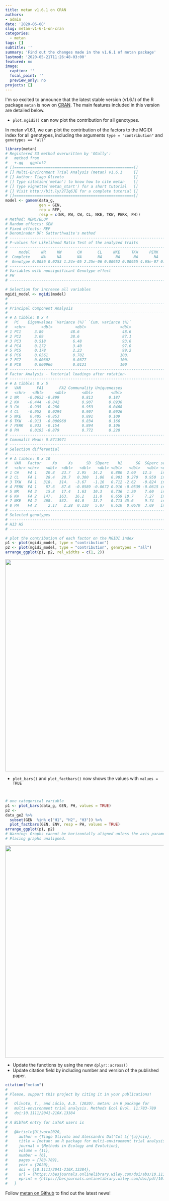 ```yaml
---
title: metan v1.6.1 on CRAN
authors:
- admin
date: '2020-06-08'
slug: metan-v1-6-1-on-cran
categories:
  - metan
tags: []
subtitle: ''
summary: 'Find out the changes made in the v1.6.1 of metan package'
lastmod: '2020-05-21T11:26:48-03:00'
featured: no
image:
  caption: ''
  focal_point: ''
  preview_only: no
projects: []
---
```




I'm so excited to announce that the latest stable version (v1.6.1) of the R package `metan` is now on [CRAN](https://cran.r-project.org/web/packages/metan/). The main features included in this version are detailed below.

* `plot.mgidi()` can now plot the contribution for all genotypes.

In metan v1.6.1, we can plot the contribution of the factors to the MGIDI index for all genotypes, including the arguments `type = "contribution"` and `genotypes == "all"`



```r
library(metan)
# Registered S3 method overwritten by 'GGally':
#   method from   
#   +.gg   ggplot2
# []=====================================================[]
# [] Multi-Environment Trial Analysis (metan) v1.6.1     []
# [] Author: Tiago Olivoto                               []
# [] Type citation('metan') to know how to cite metan    []
# [] Type vignette('metan_start') for a short tutorial   []
# [] Visit http://bit.ly/2TIq6JE for a complete tutorial []
# []=====================================================[]
model <- gamem(data_g,
               gen = GEN,
               rep = REP,
               resp = c(NR, KW, CW, CL, NKE, TKW, PERK, PH))
# Method: REML/BLUP
# Random effects: GEN
# Fixed effects: REP
# Denominador DF: Satterthwaite's method
# ---------------------------------------------------------------------------
# P-values for Likelihood Ratio Test of the analyzed traits
# ---------------------------------------------------------------------------
#     model     NR     KW       CW       CL     NKE     TKW     PERK    PH
#  Complete     NA     NA       NA       NA      NA      NA       NA    NA
#  Genotype 0.0056 0.0253 1.24e-05 2.25e-06 0.00952 0.00955 4.65e-07 0.051
# ---------------------------------------------------------------------------
# Variables with nonsignificant Genotype effect
# PH 
# ---------------------------------------------------------------------------

# Selection for increase all variables
mgidi_model <- mgidi(model)
# 
# -------------------------------------------------------------------------------
# Principal Component Analysis
# -------------------------------------------------------------------------------
# # A tibble: 8 x 4
#   PC    Eigenvalues `Variance (%)` `Cum. variance (%)`
#   <chr>       <dbl>          <dbl>               <dbl>
# 1 PC1      3.89            48.6                   48.6
# 2 PC2      3.09            38.6                   87.1
# 3 PC3      0.518            6.48                  93.6
# 4 PC4      0.272            3.40                  97.0
# 5 PC5      0.178            2.23                  99.2
# 6 PC6      0.0561           0.702                100. 
# 7 PC7      0.00302          0.0377               100. 
# 8 PC8      0.000966         0.0121               100  
# -------------------------------------------------------------------------------
# Factor Analysis - factorial loadings after rotation-
# -------------------------------------------------------------------------------
# # A tibble: 8 x 5
#   VAR       FA1       FA2 Communality Uniquenesses
#   <chr>   <dbl>     <dbl>       <dbl>        <dbl>
# 1 NR    -0.0653 -0.899          0.813       0.187 
# 2 KW    -0.444  -0.842          0.907       0.0930
# 3 CW    -0.935  -0.280          0.953       0.0468
# 4 CL    -0.952   0.0294         0.907       0.0926
# 5 NKE    0.405  -0.853          0.891       0.109 
# 6 TKW   -0.913  -0.000960       0.834       0.166 
# 7 PERK   0.933  -0.154          0.894       0.106 
# 8 PH     0.0195 -0.879          0.772       0.228 
# -------------------------------------------------------------------------------
# Comunalit Mean: 0.8713971 
# -------------------------------------------------------------------------------
# Selection differential 
# -------------------------------------------------------------------------------
# # A tibble: 8 x 10
#   VAR   Factor     Xo     Xs      SD  SDperc    h2      SG  SGperc sense   
#   <chr> <chr>   <dbl>  <dbl>   <dbl>   <dbl> <dbl>   <dbl>   <dbl> <chr>   
# 1 CW    FA 1    20.8   23.7   2.95   14.2    0.880  2.60   12.5    increase
# 2 CL    FA 1    28.4   28.7   0.300   1.06   0.901  0.270   0.950  increase
# 3 TKW   FA 1   318.   314.   -3.67   -1.16   0.712 -2.62   -0.824  increase
# 4 PERK  FA 1    87.6   87.6  -0.0589 -0.0672 0.916 -0.0539 -0.0615 increase
# 5 NR    FA 2    15.8   17.4   1.63   10.3    0.736  1.20    7.60   increase
# 6 KW    FA 2   147.   163.   16.2    11.0    0.659 10.7     7.27   increase
# 7 NKE   FA 2   468.   532.   64.0    13.7    0.713 45.6     9.74   increase
# 8 PH    FA 2     2.17   2.28  0.110   5.07   0.610  0.0670  3.09   increase
# ------------------------------------------------------------------------------
# Selected genotypes
# -------------------------------------------------------------------------------
# H13 H5
# -------------------------------------------------------------------------------

# plot the contribution of each factor on the MGIDI index
p1 <- plot(mgidi_model, type = "contribution")
p2 <- plot(mgidi_model, type = "contribution", genotypes = "all")
arrange_ggplot(p1, p2, rel_widths = c(1, 2))
```

<img src="/post/2020-06-08-metan-v1-6-1-on-cran.en_files/figure-html/unnamed-chunk-1-1.png" width="672" />



* `plot_bars()` and `plot_factbars()` now shows the values with `values = TRUE`


```r


# one categorical variable
p1 <- plot_bars(data_g, GEN, PH, values = TRUE)
p2 <- 
data_ge2 %>% 
  subset(GEN  %in% c("H1", "H2", "H3")) %>% 
  plot_factbars(GEN, ENV, resp = PH, values = TRUE)
arrange_ggplot(p1, p2)
# Warning: Graphs cannot be horizontally aligned unless the axis parameter is set.
# Placing graphs unaligned.
```

<img src="/post/2020-06-08-metan-v1-6-1-on-cran.en_files/figure-html/unnamed-chunk-2-1.png" width="672" />


* Update the functions by using the new `dplyr::across()`
* Update citation field by including number and version of the published paper.


```r
citation("metan")
# 
# Please, support this project by citing it in your publications!
# 
#   Olivoto, T., and Lúcio, A.D. (2020). metan: an R package for
#   multi-environment trial analysis. Methods Ecol Evol. 11:783-789
#   doi:10.1111/2041-210X.13384
# 
# A BibTeX entry for LaTeX users is
# 
#   @Article{Olivoto2020,
#     author = {Tiago Olivoto and Alessandro Dal'Col L{'{u}}cio},
#     title = {metan: an R package for multi-environment trial analysis},
#     journal = {Methods in Ecology and Evolution},
#     volume = {11},
#     number = {6},
#     pages = {783-789},
#     year = {2020},
#     doi = {10.1111/2041-210X.13384},
#     url = {https://besjournals.onlinelibrary.wiley.com/doi/abs/10.1111/2041-210X.13384},
#     eprint = {https://besjournals.onlinelibrary.wiley.com/doi/pdf/10.1111/2041-210X.13384},
#   }
```


Follow [metan on Github](https://github.com/TiagoOlivoto/metan) to find out the latest news!


